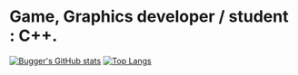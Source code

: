 # Game, Graphics developer / student : C++.
[![Bugger's GitHub stats](https://github-readme-stats.vercel.app/api?username=Bugger525&theme=onedark)](https://github.com/Bugger525/github-readme-stats)
[![Top Langs](https://github-readme-stats.vercel.app/api/top-langs/?username=Bugger525&theme=onedark&langs_count=8)](https://github.com/Bugger525/github-readme-stats)
